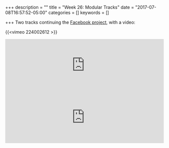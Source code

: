 +++
description = ""
title = "Week 26: Modular Tracks"
date = "2017-07-08T16:57:52-05:00"
categories = []
keywords = []

+++
Two tracks continuing the [Facebook project](https://soundcloud.com/modulogeek/sets/the-facebook-project), with a video:

{{<vimeo 224002612 >}}

<iframe width="100%" height="166" scrolling="no" frameborder="no" src="https://w.soundcloud.com/player/?url=https%3A//api.soundcloud.com/tracks/331268474&amp;color=ff5500&amp;auto_play=false&amp;hide_related=false&amp;show_comments=true&amp;show_user=true&amp;show_reposts=false"></iframe>
<iframe width="100%" height="166" scrolling="no" frameborder="no" src="https://w.soundcloud.com/player/?url=https%3A//api.soundcloud.com/tracks/331268473&amp;color=ff5500&amp;auto_play=false&amp;hide_related=false&amp;show_comments=true&amp;show_user=true&amp;show_reposts=false"></iframe>
